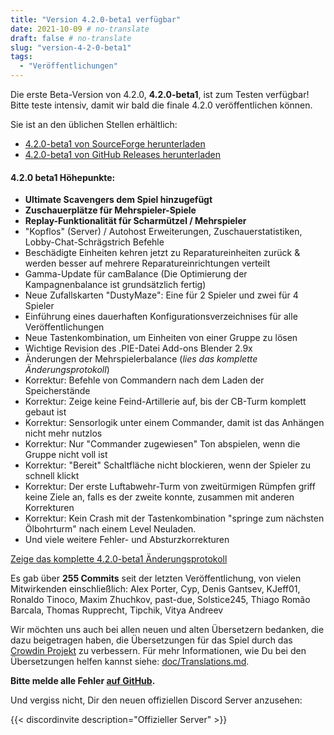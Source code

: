```yaml
---
title: "Version 4.2.0-beta1 verfügbar"
date: 2021-10-09 # no-translate
draft: false # no-translate
slug: "version-4-2-0-beta1"
tags:
  - "Veröffentlichungen"
---
```


Die erste Beta-Version von 4.2.0, **4.2.0-beta1**, ist zum Testen verfügbar! Bitte teste intensiv, damit wir bald die finale 4.2.0 veröffentlichen können.

Sie ist an den üblichen Stellen erhältlich:
- [4.2.0-beta1 von SourceForge herunterladen](https://sourceforge.net/projects/warzone2100/files/releases/4.2.0-beta1/)
- [4.2.0-beta1 von GitHub Releases herunterladen](https://github.com/Warzone2100/warzone2100/releases/tag/4.2.0-beta1)

#### 4.2.0 beta1 Höhepunkte:

- **Ultimate Scavengers dem Spiel hinzugefügt**
- **Zuschauerplätze für Mehrspieler-Spiele**
- **Replay-Funktionalität für Scharmützel / Mehrspieler**
- "Kopflos" (Server) / Autohost Erweiterungen, Zuschauerstatistiken, Lobby-Chat-Schrägstrich Befehle
- Beschädigte Einheiten kehren jetzt zu Reparatureinheiten zurück & werden besser auf mehrere Reparatureinrichtungen verteilt
- Gamma-Update für camBalance (Die Optimierung der Kampagnenbalance ist grundsätzlich fertig)
- Neue Zufallskarten "DustyMaze": Eine für 2 Spieler und zwei für 4 Spieler
- Einführung eines dauerhaften Konfigurationsverzeichnises für alle Veröffentlichungen
- Neue Tastenkombination, um Einheiten von einer Gruppe zu lösen
- Wichtige Revision des .PIE-Datei Add-ons Blender 2.9x
- Änderungen der Mehrspielerbalance (_lies das komplette Änderungsprotokoll_)
- Korrektur: Befehle von Commandern nach dem Laden der Speicherstände
- Korrektur: Zeige keine Feind-Artillerie auf, bis der CB-Turm komplett gebaut ist
- Korrektur: Sensorlogik unter einem Commander, damit ist das Anhängen nicht mehr nutzlos
- Korrektur: Nur "Commander zugewiesen" Ton abspielen, wenn die Gruppe nicht voll ist
- Korrektur: "Bereit" Schaltfläche nicht blockieren, wenn der Spieler zu schnell klickt
- Korrektur: Der erste Luftabwehr-Turm von zweitürmigen Rümpfen griff keine Ziele an, falls es der zweite konnte, zusammen mit anderen Korrekturen
- Korrektur: Kein Crash mit der Tastenkombination "springe zum nächsten Ölbohrturm" nach einem Level Neuladen.
- Und viele weitere Fehler- und Absturzkorrekturen

[Zeige das komplette 4.2.0-beta1 Änderungsprotokoll](https://github.com/Warzone2100/warzone2100/raw/4.2.0-beta1/ChangeLog)

Es gab über **255 Commits** seit der letzten Veröffentlichung, von vielen Mitwirkenden einschließlich: Alex Porter, Cyp, Denis Gantsev, KJeff01, Ronaldo Tinoco, Maxim Zhuchkov, past-due, Solstice245, Thiago Romão Barcala, Thomas Rupprecht, Tipchik, Vitya Andreev

Wir möchten uns auch bei allen neuen und alten Übersetzern bedanken, die dazu beigetragen haben, die Übersetzungen für das Spiel durch das [Crowdin Projekt](https://crowdin.com/project/warzone2100) zu verbessern. Für mehr Informationen, wie Du bei den Übersetzungen helfen kannst siehe: [doc/Translations.md](https://github.com/Warzone2100/warzone2100/blob/master/doc/Translations.md#how-do-i-help-translate).

**Bitte melde alle Fehler [auf GitHub](https://github.com/Warzone2100/warzone2100/issues).**

Und vergiss nicht, Dir den neuen offiziellen Discord Server anzusehen:

{{< discordinvite description="Offizieller Server" >}}
